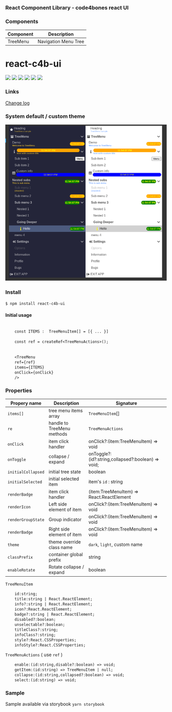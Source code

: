 ### React Component Library - code4bones react UI

### Components
	
|   Component| Description   |
| ------------ | ------------ |
|  TreeMenu | Navigation Menu Tree   |


# react-c4b-ui


![](https://img.shields.io/github/downloads/code4bones/react-c4b-ui/treemenu/total) ![](https://img.shields.io/github/watchers/code4bones/react-c4b-ui) ![](https://img.shields.io/github/forks/code4bones/react-c4b-ui) ![](https://img.shields.io/github/tag/code4bones/react-c4b-ui) ![](https://img.shields.io/github/release/code4bones/react-c4b-ui) ![](https://img.shields.io/github/issues/code4bones/react-c4b-ui)

### Links

[Change log](https://github.com/code4bones/react-c4b-ui/wiki/Change-Log "Change log")

### System default / custom theme 

![sample](https://github.com/code4bones/react-c4b-ui/blob/b861d11fd4b7d948911b386531596ff803350a00/samples.png?raw=true "sample")


### Install


`$ npm install react-c4b-ui`

#### Initial usage

```tsx

	const ITEMS :  TreeMenuItem[] = [{ ... }]

	const ref = createRef<TreeMenuActions>();


	<TreeMenu
    ref={ref}
    items={ITEMS}
    onClick={onClick} 
	/>

```

### Properties

| Propery name | Description                    | Signature
| ------------- | ------------------------------ | ---- |
| `items[]`      | tree menu items array       | `TreeMenuItem`[] |
| `re`      | handle to TreeMenu methods       | `TreeMenuActions` |
| `onClick`   |  item click handler     | onClick?:(item:TreeMenuItem) => void|
| `onToggle`   |  collapse  / expand     | onToggle?:(id?:string,collapsed?:boolean) => void;|
| `initialCollapsed`   |  initial tree state     | boolean |
| `initialSelected`   |  initial selected item     | item's `id` : string|
| `renderBadge`   |  item click handler     | (item:TreeMenuItem) => React.ReactElement|
| `renderIcon`   |  Left side element of item     | onClick?:(item:TreeMenuItem) => void|
| `renderGroupState`   | Group indicator     | onClick?:(item:TreeMenuItem) => void|
| `renderBadge`   |  Right side element of item      | onClick?:(item:TreeMenuItem) => void|
| `theme`   | theme override class name     | `dark`, `light`, custom name | 
| `classPrefix`   | container global prefix     | string |
| `enableRotate` | Rotate collapse / expand | boolean |


`TreeMenuItem`

```tsx
    id:string;
    title:string | React.ReactElement;
    info?:string | React.ReactElement;
    icon?:React.ReactElement;
    badge?:string | React.ReactElement;
    disabled?:boolean;
    unselectable?:boolean;
    titleClass?:string;
    infoClass?:string;
    style?:React.CSSProperties;
    infoStyle?:React.CSSProperties;

```

`TreeMenuActions` ( use `ref` )
```
    enable:(id:string,disable?:boolean) => void;
    getItem:(id:string) => TreeMenuItem | null;
    collapse:(id:string,collapsed?:boolean) => void;
    select:(id:string) => void;

```

### Sample

Sample available via storybook `yarn storybook`